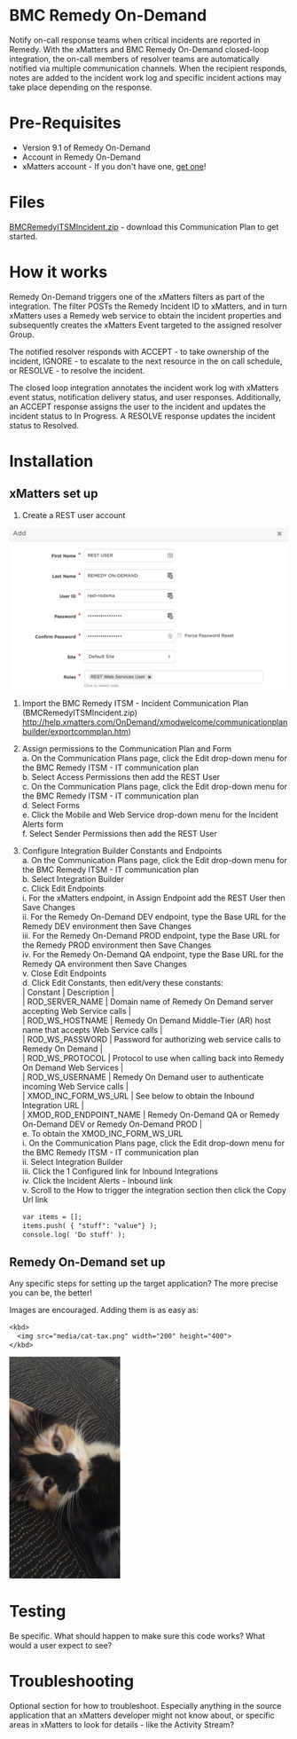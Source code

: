 # BMC Remedy On-Demand
Notify on-call response teams when critical incidents are reported in Remedy. With the xMatters and BMC Remedy On-Demand closed-loop integration, the on-call members of resolver teams are automatically notified via multiple communication channels. When the recipient responds, notes are added to the incident work log and specific incident actions may take place depending on the response.

# Pre-Requisites
* Version 9.1 of Remedy On-Demand
* Account in Remedy On-Demand
* xMatters account - If you don't have one, [get one](https://www.xmatters.com)!

# Files
[BMCRemedyITSMIncident.zip](BMCRemedyITSMIncident.zip) - download this Communication Plan to get started.

# How it works
Remedy On-Demand triggers one of the xMatters filters as part of the integration. The filter POSTs the Remedy Incident ID to xMatters, and in turn xMatters uses a Remedy web service to obtain the incident properties and subsequently creates the xMatters Event targeted to the assigned resolver Group.

The notified resolver responds with ACCEPT - to take ownership of the incident, IGNORE - to escalate to the next resource in the on call schedule, or RESOLVE - to resolve the incident.

The closed loop integration annotates the incident work log with xMatters event status, notification delivery status, and user responses. Additionally, an ACCEPT response assigns the user to the incident and updates the incident status to In Progress. A RESOLVE response updates the incident status to Resolved.

# Installation 

## xMatters set up
1. Create a REST user account

<kbd>
  <img src="media/xMRESTUser.png">
</kbd>  

1. Import the BMC Remedy ITSM - Incident Communication Plan (BMCRemedyITSMIncident.zip)     http://help.xmatters.com/OnDemand/xmodwelcome/communicationplanbuilder/exportcommplan.htm)  

2. Assign permissions to the Communication Plan and Form  
   a. On the Communication Plans page, click the Edit drop-down menu for the BMC Remedy ITSM - IT communication plan  
   b. Select Access Permissions then add the REST User  
   c. On the Communication Plans page, click the Edit drop-down menu for the BMC Remedy ITSM - IT communication plan  
   d. Select Forms  
   e. Click the Mobile and Web Service drop-down menu for the Incident Alerts form  
   f. Select Sender Permissions then add the REST User  
3. Configure Integration Builder Constants and Endpoints  
   a. On the Communication Plans page, click the Edit drop-down menu for the BMC Remedy ITSM - IT communication plan  
   b. Select Integration Builder  
   c. Click Edit Endpoints  
      i. For the xMatters endpoint, in Assign Endpoint add the REST User then Save Changes  
      ii. For the Remedy On-Demand DEV endpoint, type the Base URL for the Remedy DEV environment then Save Changes  
      iii. For the Remedy On-Demand PROD endpoint, type the Base URL for the Remedy PROD environment then Save Changes  
      iv. For the Remedy On-Demand QA endpoint, type the Base URL for the Remedy QA environment then Save Changes  
      v. Close Edit Endpoints  
   d. Click Edit Constants, then edit/very these constants:  
      | Constant | Description |  
      | ROD_SERVER_NAME | Domain name of Remedy On Demand server accepting Web Service calls |  
      | ROD_WS_HOSTNAME | Remedy On Demand Middle-Tier (AR) host name that accepts Web Service calls |  
      | ROD_WS_PASSWORD | Password for authorizing web service calls to Remedy On Demand |  
      | ROD_WS_PROTOCOL | Protocol to use when calling back into Remedy On Demand Web Services |  
      | ROD_WS_USERNAME | Remedy On Demand user to authenticate incoming Web Service calls |  
      | XMOD_INC_FORM_WS_URL | See below to obtain the Inbound Integration URL |  
      | XMOD_ROD_ENDPOINT_NAME | Remedy On-Demand QA or Remedy On-Demand DEV or Remedy On-Demand PROD |  
   e. To obtain the XMOD_INC_FORM_WS_URL  
      i. On the Communication Plans page, click the Edit drop-down menu for the BMC Remedy ITSM - IT communication plan  
      ii. Select Integration Builder  
      iii. Click the 1 Configured link for Inbound Integrations  
      iv. Click the Incident Alerts - Inbound link  
      v. Scroll to the How to trigger the integration section then click the Copy Url link
      
      
   ```
   var items = [];
   items.push( { "stuff": "value"} );
   console.log( 'Do stuff' );
   ```


## Remedy On-Demand set up
Any specific steps for setting up the target application? The more precise you can be, the better!

Images are encouraged. Adding them is as easy as:
```
<kbd>
  <img src="media/cat-tax.png" width="200" height="400">
</kbd>
```

<kbd>
  <img src="media/cat-tax.png" width="200" height="400">
</kbd>


# Testing
Be specific. What should happen to make sure this code works? What would a user expect to see? 

# Troubleshooting
Optional section for how to troubleshoot. Especially anything in the source application that an xMatters developer might not know about, or specific areas in xMatters to look for details - like the Activity Stream? 
